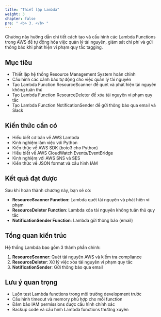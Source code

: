 ```yaml
---
title: "Thiết lập Lambda"
weight: 3
chapter: false
pre: " <b> 3. </b> "
---
```


Chương này hướng dẫn chi tiết cách tạo và cấu hình các Lambda Functions trong AWS để tự động hóa việc quản lý tài nguyên, giám sát chi phí và gửi thông báo khi phát hiện vi phạm quy tắc tagging.

## Mục tiêu

- Thiết lập hệ thống Resource Management System hoàn chỉnh
- Cấu hình các cảnh báo tự động cho việc quản lý tài nguyên
- Tạo Lambda Function ResourceScanner để quét và phát hiện tài nguyên không tuân thủ
- Tạo Lambda Function ResourceDeleter để xóa tài nguyên vi phạm quy tắc
- Tạo Lambda Function NotificationSender để gửi thông báo qua email và Slack

## Kiến thức cần có

- Hiểu biết cơ bản về AWS Lambda
- Kinh nghiệm làm việc với Python
- Kiến thức về AWS SDK (boto3 cho Python)
- Hiểu biết về AWS CloudWatch Events/EventBridge
- Kinh nghiệm với AWS SNS và SES
- Kiến thức về JSON format và cấu hình IAM

## Kết quả đạt được

Sau khi hoàn thành chương này, bạn sẽ có:

- **ResourceScanner Function**: Lambda quét tài nguyên và phát hiện vi phạm
- **ResourceDeleter Function**: Lambda xóa tài nguyên không tuân thủ quy tắc
- **NotificationSender Function**: Lambda gửi thông báo (email)

## Tổng quan kiến trúc

Hệ thống Lambda bao gồm 3 thành phần chính:

1. **ResourceScanner**: Quét tài nguyên AWS và kiểm tra compliance
2. **ResourceDeleter**: Xử lý việc xóa tài nguyên vi phạm quy tắc
3. **NotificationSender**: Gửi thông báo qua email

## Lưu ý quan trọng

- Luôn test Lambda functions trong môi trường development trước
- Cấu hình timeout và memory phù hợp cho mỗi function
- Đảm bảo IAM permissions được cấu hình chính xác
- Backup code và cấu hình Lambda functions thường xuyên
